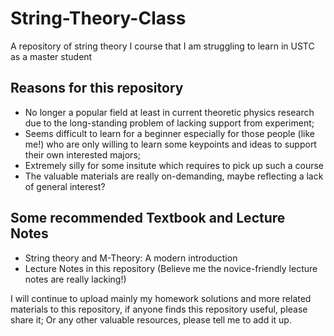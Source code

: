 # String-Theory-Class
A repository of string theory I course that I am struggling to learn in USTC as a master student
## Reasons for this repository
- No longer a popular field at least in current theoretic physics research due to the long-standing problem of lacking support from experiment;
- Seems difficult to learn for a beginner especially for those people (like me!) who are only willing to learn some keypoints and ideas to support their own interested majors;
- Extremely silly for some insitute which requires to pick up such a course
- The valuable materials are really on-demanding, maybe reflecting a lack of general interest?
## Some recommended Textbook and Lecture Notes
- String theory and M-Theory: A modern introduction 
- Lecture Notes in this repository (Believe me the novice-friendly lecture notes are really lacking!)

I will continue to upload mainly my homework solutions and more related materials to this repository, if anyone finds this repository useful, please share it; Or any other valuable resources, please tell me to add it up.
